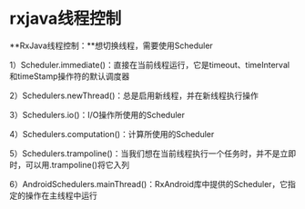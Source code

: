 # rxjava线程控制
**RxJava线程控制：**想切换线程，需要使用Scheduler

1）Scheduler.immediate()：直接在当前线程运行，它是timeout、timeInterval和timeStamp操作符的默认调度器

2）Schedulers.newThread()：总是启用新线程，并在新线程执行操作

3）Schedulers.io()：I/O操作所使用的Scheduler

4）Schedulers.computation()：计算所使用的Scheduler

5）Schedulers.trampoline()：当我们想在当前线程执行一个任务时，并不是立即时，可以用.trampoline()将它入列

6）AndroidSchedulers.mainThread()：RxAndroid库中提供的Scheduler，它指定的操作在主线程中运行